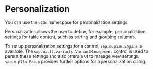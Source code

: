 <!-- loio75c08fdebf784575947927e052712bab -->

# Personalization

You can use the `p13n` namespace for personalization settings.

Personalization allows the user to define, for example, personalization settings for table content, such as sorting and grouping columns.

To set up personalization settings for a control, `sap.m.p13n.Engine` is available. The `sap.ui.fl.variants.VariantManagement` control is used to persist these settings and also offers a UI to manage view settings. `sap.m.p13n.Popup` provides further options for a personalization dialog.

